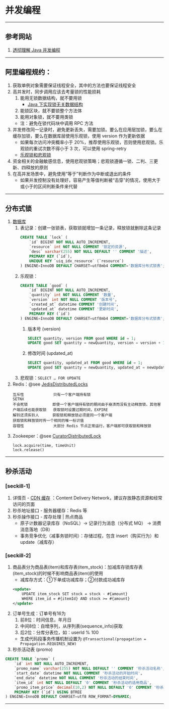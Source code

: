 # 并发编程

---
## 参考网站
1. [透彻理解 Java 并发编程](https://segmentfault.com/blog/ressmix_multithread)
---
## 阿里编程规约：
1. 获取单例对象需要保证线程安全，其中的方法也要保证线程安全
2. 高并发时，同步调用应该去考量锁的性能损耗
    1. 能用无锁数据结构，就不要用锁
        - [Java 下实现锁无关数据结构](https://blog.csdn.net/netliving/article/details/83676228)
    2. 能锁区块，就不要锁整个方法体
    3. 能用对象锁，就不要用类锁
    - 注：避免在锁代码块中调用 RPC 方法
3. 并发修改同一记录时，避免更新丢失，需要加锁。要么在应用层加锁，要么在缓存加锁，要么在数据库层使用乐观锁，使用 version 作为更新依据
    - 如果每次访问冲突概率小于 20%，推荐使用乐观锁，否则使用悲观锁。乐观锁的重试次数不得小于 3 次，可以使用 spring-retry
    - [乐观锁和悲观锁](https://www.jianshu.com/p/d2ac26ca6525)
4. 资金相关的金融敏感信息，使用悲观锁策略；悲观锁遵循一锁、二判、三更新、四释放的原则
5. 在高并发场景中，避免使用“等于”判断作为中断或退出的条件
    - 如果并发控制没有处理好，容易产生等值判断被“击穿”的情况，使用大于或小于的区间判断条件来代替
---
## 分布式锁
1. [数据库](https://honeypps.com/architect/distribute-lock-based-on-database/)
    1. 表记录：创建一张锁表，获取锁就增加一条记录，释放锁就删除这条记录
        ```sql
        CREATE TABLE `lock` (
            `id` BIGINT NOT NULL AUTO_INCREMENT,
            `resource` int NOT NULL COMMENT '锁定的资源',
            `desc` varchar(255) NOT NULL DEFAULT '' COMMENT '描述',
            PRIMARY KEY (`id`),
            UNIQUE KEY `uiq_idx_resource` (`resource`)
        ) ENGINE=InnoDB DEFAULT CHARSET=utf8mb4 COMMENT='数据库分布式锁表';
        ```
    2. 乐观锁：
        ```sql
        CREATE TABLE `good` (
            `id` BIGINT NOT NULL AUTO_INCREMENT,
            `quantity` int NOT NULL COMMENT '数量',
            `version` int NOT NULL COMMENT '版本号',
            `created_at` datetime COMMENT '创建时间',
            `updated_at` datetime COMMENT '更新时间',
            PRIMARY KEY (`id`)
        ) ENGINE=InnoDB DEFAULT CHARSET=utf8mb4 COMMENT='数据库分布式锁表';
        ```
        1. 版本号 (version)
            ```sql
            SELECT quantity, version FROM good WHERE id = 1;
            UPDATE good SET quantity = newQuantity, version = version + 1 WHERE id = 1 AND version = oldVersion;
            ```
        2. 修改时间 (updated_at)
            ```sql
            SELECT quantity, updated_at FROM good WHERE id = 1;
            UPDATE good SET quantity = newQuantity, updated_at = newUpdatedAt WHERE id = 1 AND updated_at = oldUpdatedAt;
            ```
    3. 悲观锁：`SELECT … FOR UPDATE`  
2. Redis：@see [JedisDistributedLocks](../../jar/jedis/JedisDistributedLocks.java)
    ```
    互斥性             只有一个客户端持有锁                                                      SETNX
    不会死锁           即使一个客户端持有锁的期间由于崩溃而没有主动释放锁，其他客户端后续也能获取锁   获取锁时设置过期时间，EXPIRE
    解铃还须系铃人      获取锁和释放锁必须是同一个客户端                                           获取锁和释放锁时传一个相同的唯一标识值
    容错性             大部分 Redis 节点正常运行，客户端即可获取锁和释放锁
    ```
3. Zookeeper：@see [CuratorDistributedLock](../../jar/apache/curator/CuratorDistributedLock.java)
    ```
    lock.acquire(time, timeUnit)
    lock.release()
    ```
---
## 秒杀活动
### [seckill-1]
1. 详情页 - [CDN 缓存](https://zhuanlan.zhihu.com/p/190935418) ：Content Delivery Network，建议存放静态资源和经常访问的页面
2. 秒杀地址接口 - 服务器缓存：Redis 等
3. 秒杀操作接口 - 库存处理 | 热点商品
    - 原子计数器记录库存（NoSQL）→ 记录行为消息（分布式 MQ） → 消费消息落地（DB）
    - 事务竞争优化（减事务锁时间）：存储过程，包含 insert（购买行为）和 update（减库存）
### [seckill-2]
1. 商品表分为商品表(item)和库存表(item_stock)：加减库存锁库存表(item_stock)的时候不影响商品表(item)的使用
    - 减库存方式：①下单成功减库存；②付款成功减库存
    ```xml
    <update>
        UPDATE item_stock SET stock = stock - #{amount}
        WHERE item_id = #{itemId} AND stock >= #{amount}
    </update>
    ```
2. 订单号生成：订单号有16为
     1. 前8位：时间信息，年月日
     2. 中间8位：自增序列，从序列表(sequence_info)获取
     3. 后2位：分库分表位，如：userId % 100
     - 生成代码段事务传播机制设置为 `@Transactional(propagation = Propagation.REQUIRES_NEW)`
3. 秒杀活动表 (promo)
```sql
CREATE TABLE `promo` (
    `id` int NOT NULL AUTO_INCREMENT,
    `promo_name` varchar(255) NOT NULL DEFAULT '' COMMENT '秒杀活动名称',
    `start_date` datetime NOT NULL COMMENT '秒杀活动的开始时间',
    `end_date` datetime NOT NULL COMMENT '秒杀活动的结束时间',
    `item_id` int NOT NULL DEFAULT '0' COMMENT '秒杀活动的适用商品',
    `promo_item_price` decimal(10,2) NOT NULL DEFAULT '0' COMMENT '秒杀活动的商品价格',
    PRIMARY KEY (`id`) USING BTREE
) ENGINE=InnoDB DEFAULT CHARSET=utf8 ROW_FORMAT=DYNAMIC;
```
---
